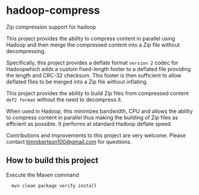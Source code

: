 # hadoop-compress

Zip compression support for hadoop

This project provides the ability to compress content in parallel using Hadoop and then merge the compressed content into a Zip file without decompressing.

Specifically, this project provides a deflate format ```version 2``` codec for Hadoopwhich adds a custom fixed-length footer to a deflated file providing the length and CRC-32 checksum.  This footer is then sufficient to allow deflated files to be merged into a Zip file without inflating.  

This project provides the ability to build Zip files from compressed content ```def2 format``` without the need to decompress it.  

When used in Hadoop, this minimizes bandwidth, CPU and allows the ability to compress content in parallel thus making the building of Zip files as efficient as possible.  It performs at standard Hadoop deflate speed.

Contributions and improvements to this project are very welcome.  Please contact timrobertson100@gmail.com for questions.

## How to build this project

Execute the Maven command

```
  mvn clean package verify install
```
